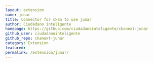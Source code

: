 ```yaml
---
layout: extension
name: junar
title: Connector for ckan to use junar
author: Ciudadano Inteligente
homepage: https://github.com/ciudadanointeligente/ckanext-junar
github_user: ciudadanointeligente
github_repo: ckanext-junar
category: Extension
featured: 
permalink: /extension/junar/
---
```



<Error getting README>
